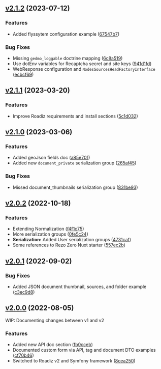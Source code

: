## [v2.1.2](https://github.com/roadiz/docs/compare/v2.1.1...v2.1.2) (2023-07-12)


### Features

* Added flyssytem configuration example ([67547b7](https://github.com/roadiz/docs/commit/67547b71790690c92f1824efb5c48c157a7d99ef))


### Bug Fixes

* Missing `gedmo_loggable` doctrine mapping ([6c8a519](https://github.com/roadiz/docs/commit/6c8a519e0deb1c3536ff7c3e31ca8301c506c14c))
* Use dotEnv variables for Recaptcha secret and site keys ([941d1fd](https://github.com/roadiz/docs/commit/941d1fd100b62356c517e5bab6a9d51fe5d06abb))
* WebResponse configuration and `NodesSourcesHeadFactoryInterface` ([ecbcf69](https://github.com/roadiz/docs/commit/ecbcf699a98de998f1d9bdd34a584adf44abdab9))

## [v2.1.1](https://github.com/roadiz/docs/compare/v2.1.0...v2.1.1) (2023-03-20)


### Features

* Improve Roadiz requirements and install sections ([5c1d032](https://github.com/roadiz/docs/commit/5c1d032de5a485e9838b515c17857ea5176f3634))

## [v2.1.0](https://github.com/roadiz/docs/compare/v2.0.2...v2.1.0) (2023-03-06)


### Features

* Added geoJson fields doc ([a85e701](https://github.com/roadiz/docs/commit/a85e701cc0a3c6c8ee4801ffd41fde545074365d))
* Added new `document_private` serialization group ([265af45](https://github.com/roadiz/docs/commit/265af45c9f6ff37f728de51cc7ba8a8b9a6b3c14))


### Bug Fixes

* Missed document_thumbnails serialization group ([831be93](https://github.com/roadiz/docs/commit/831be93f885f7868e26865b086e2666e3e075c0e))

## [v2.0.2](https://github.com/roadiz/docs/compare/v2.0.1...v2.0.2) (2022-10-18)

### Features

* Extending Normalization ([f4f1c75](https://github.com/roadiz/docs/commit/f4f1c7513f4f248f71d389df7aa92c91e95c198f))
* More serialization groups ([0fe5c24](https://github.com/roadiz/docs/commit/0fe5c240b042ebb721ecc9de6ba7a70c9070908b))
* **Serialization:** Added User serialization groups ([4731caf](https://github.com/roadiz/docs/commit/4731caf4c19c1d8aaa9a280ff6f5a9c3abe57b80))
* Some references to Rezo Zero Nuxt starter ([557ec2b](https://github.com/roadiz/docs/commit/557ec2b72fa2538788c113102e07ba35e266fa38))

## [v2.0.1](https://github.com/roadiz/docs/compare/v2.0.0...v2.0.1) (2022-09-02)

### Bug Fixes

* Added JSON document thumbnail, sources, and folder example ([c3ec9d8](https://github.com/roadiz/docs/commit/c3ec9d8fd59199f928197a911b559f390ce5b975))

## [v2.0.0](https://github.com/roadiz/docs/compare/v1.7.0...v2.0.0) (2022-08-05)

WIP: Documenting changes between v1 and v2

### Features

* Added new API doc section ([fb0cceb](https://github.com/roadiz/docs/commit/fb0ccebcfdacbc22ca0210ea16c44d39d87d811e))
* Documented custom form via API, tag and document DTO examples ([cf70b46](https://github.com/roadiz/docs/commit/cf70b460996334892108fea82df1a59e15147c53))
* Switched to Roadiz v2 and Symfony framework ([8cea250](https://github.com/roadiz/docs/commit/8cea250060d86ca406c93904f1e6d669646276b1))

